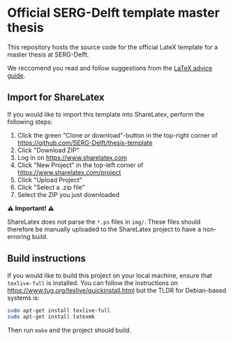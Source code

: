 # Official SERG-Delft template master thesis

This repository hosts the source code for the official LateX template for a master thesis at SERG-Delft.

We reccomend you read and follow suggestions from the [LaTeX advice guide](https://github.com/dspinellis/latex-advice).

## Import for ShareLatex

If you would like to import this template into ShareLatex, perform the following steps:

1. Click the green "Clone or download"-button in the top-right corner of https://github.com/SERG-Delft/thesis-template
1. Click "Download ZIP"
1. Log in on https://www.sharelatex.com
1. Click "New Project" in the top-left corner of https://www.sharelatex.com/project
1. Click "Upload Project"
1. Click "Select a .zip file"
1. Select the ZIP you just downloaded

**:warning: Important! :warning:**

ShareLatex does not parse the `*.ps` files in `img/`.
These files should therefore be manually uploaded to the ShareLatex project to have a non-erroring build.

## Build instructions

If you would like to build this project on your local machine, ensure that `texlive-full` is installed.
You can follow the instructions on https://www.tug.org/texlive/quickinstall.html but the TLDR for Debian-based systems is:

```bash
sudo apt-get install texlive-full
sudo apt-get install latexmk
```

Then run `make` and the project should build.
